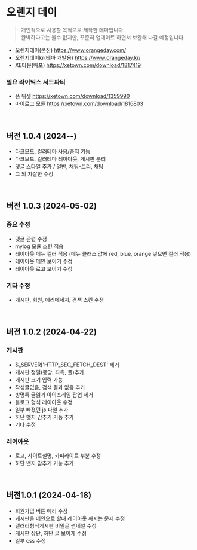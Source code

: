# 오렌지 데이

> 개인적으로 사용할 목적으로 제작한 테마입니다.<br /> 
> 완벽하다고는 볼수 없지만, 꾸준히 업데이트 하면서 보완해 나갈 예정입니다.
- 오렌지데이(본진) https://www.orangeday.com/
- 오렌지데이kr(테마 개발용) https://www.orangeday.kr/
- XE타운(배포) https://xetown.com/download/1817419

### 필요 라이믹스 서드파티
- 폼 위젯 https://xetown.com/download/1359990
- 마이로그 모듈 https://xetown.com/download/1816803
  
<br />

## 버전 1.0.4 (2024--)
- 다크모드, 컬러테마 사용/중지 기능
- 다크모드, 컬러테마 레이아웃, 게시판 분리
- 댓글 스타일 추가 / 일반, 채팅-트리, 채팅
- 그 외 자잘한 수정

<br />

## 버전 1.0.3 (2024-05-02)
### 중요 수정
- 댓글 관련 수정
- mylog 모듈 스킨 적용
- 레이아웃 메뉴 컬러 적용 (메뉴 클래스 값에 red, blue, orange 넣으면 컬러 적용)
- 레이아웃 메인 보이기 수정
- 레이아웃 로고 보이기 수정
### 기타 수정
- 게시판, 회원, 에러메세지, 검색 스킨 수정 

    
<br />


## 버전 1.0.2 (2024-04-22)
### 게시판
- $_SERVER['HTTP_SEC_FETCH_DEST' 제거
- 게시판 정렬(중앙, 좌측, 풀)추가
- 게시판 크기 입력 가능
- 작성글없음, 검색 결과 없음 추가
- 방명록 글읽기 아이프레임 팝업 제거
- 블로그 형식 레이아웃 수정
- 일부 빠졌던 js 파일 추가
- 하단 뱃지 감추기 기능 추가
- 기타 수정
### 레이아웃
- 로고, 사이트설명, 카피라이트 부분 수정
- 하단 뱃지 감추기 기능 추가

<br />

## 버전1.0.1 (2024-04-18)
- 회원가입 버튼 에러 수정
- 게시판을 메인으로 할때 레이아웃 깨지는 문제 수정
- 갤러리형식게시판 비밀글 썸네일 수정
- 게시판 상단, 하단 글 보이게 수정
- 일부 css 수정
